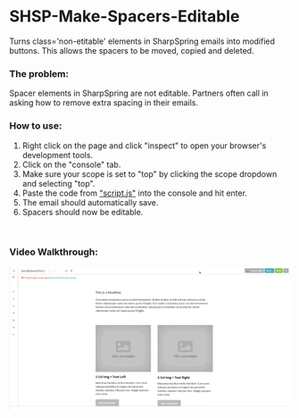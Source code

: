 # SHSP-Make-Spacers-Editable
Turns class='non-etitable' elements in SharpSpring emails into modified buttons. This allows the spacers to be moved, copied and deleted.

<h3>The problem:</h3>
<p>Spacer elements in SharpSpring are not editable. Partners often call in asking how to remove extra spacing in their emails.</p>

<h3>How to use:</h3>
<ol>
  <li>Right click on the page and click "inspect" to open your browser's development tools.</li>
  <li>Click on the "console" tab.</li>
  <li>Make sure your scope is set to "top" by clicking the scope dropdown and selecting "top".</li>
  <li>Paste the code from <a href="https://raw.githubusercontent.com/richlaconte/SHSP-Make-Spacers-Editable/master/script.js">"script.js"</a> into the console and hit enter.</li>
  <li>The email should automatically save.</li>
  <li>Spacers should now be editable.</li>
</ol>

<br>

<h3>Video Walkthrough:</h3>
<img src="https://raw.githubusercontent.com/richlaconte/SHSP-Make-Spacers-Editable/master/scopeExample.gif">
